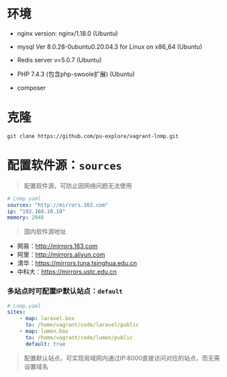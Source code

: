 # 环境

- nginx version: nginx/1.18.0 (Ubuntu)

- mysql Ver 8.0.28-0ubuntu0.20.04.3 for Linux on x86_64 (Ubuntu)

- Redis server v=5.0.7 (Ubuntu)

- PHP 7.4.3 (包含php-swoole扩展) (Ubuntu)

- composer


# 克隆

```shell
git clone https://github.com/pu-explore/vagrant-lnmp.git
```

# 配置软件源：`sources`

> 配置软件源，可防止因网络问题无法使用

```yaml
# Lnmp.yaml
sources: "http://mirrors.163.com"
ip: "192.168.10.10"
memory: 2048
```

> 国内软件源地址

- 网易：http://mirrors.163.com
- 阿里：http://mirrors.aliyun.com
- 清华：https://mirrors.tuna.tsinghua.edu.cn
- 中科大：https://mirrors.ustc.edu.cn

### 多站点时可配置IP默认站点：`default`

```yaml
# Lnmp.yaml
sites:
    - map: laravel.box
      to: /home/vagrant/code/laravel/public
    - map: lumen.box
      to: /home/vagrant/code/lumen/public
      default: true
```

> 配置默认站点，可实现局域网内通过IP:8000直接访问对应的站点，而无需设置域名
